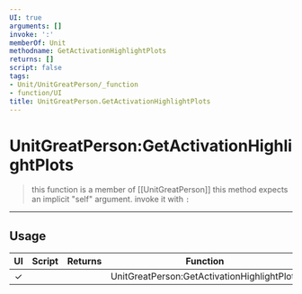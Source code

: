 ```yaml
---
UI: true
arguments: []
invoke: ':'
memberOf: Unit
methodname: GetActivationHighlightPlots
returns: []
script: false
tags:
- Unit/UnitGreatPerson/_function
- function/UI
title: UnitGreatPerson.GetActivationHighlightPlots
---
```

# UnitGreatPerson:GetActivationHighlightPlots
> this function is a member of [[UnitGreatPerson]]
> this method expects an implicit "self" argument. invoke it with `:`
-----
## Usage
|  UI | Script | Returns | Function | Arguments |
|:---:|:------:|-------:|:--------:|:---------|
|✓| ||UnitGreatPerson:GetActivationHighlightPlots||
